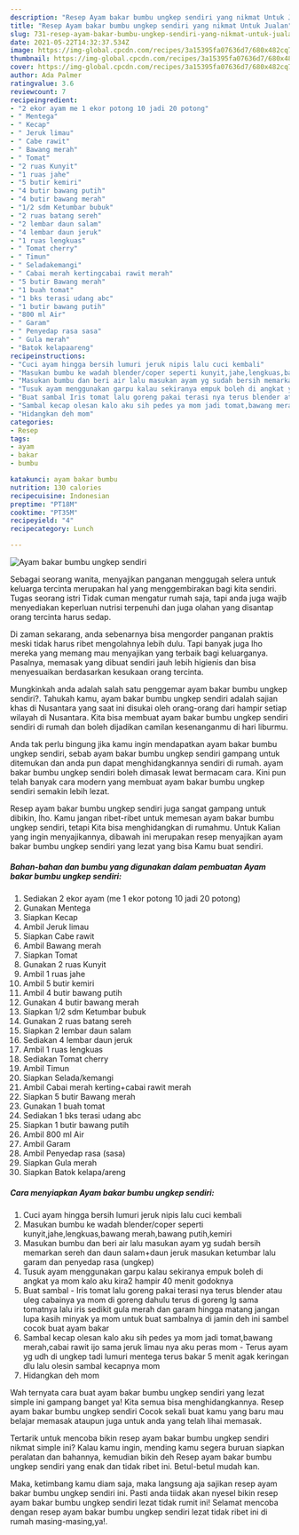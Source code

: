 ```yaml
---
description: "Resep Ayam bakar bumbu ungkep sendiri yang nikmat Untuk Jualan"
title: "Resep Ayam bakar bumbu ungkep sendiri yang nikmat Untuk Jualan"
slug: 731-resep-ayam-bakar-bumbu-ungkep-sendiri-yang-nikmat-untuk-jualan
date: 2021-05-22T14:32:37.534Z
image: https://img-global.cpcdn.com/recipes/3a15395fa07636d7/680x482cq70/ayam-bakar-bumbu-ungkep-sendiri-foto-resep-utama.jpg
thumbnail: https://img-global.cpcdn.com/recipes/3a15395fa07636d7/680x482cq70/ayam-bakar-bumbu-ungkep-sendiri-foto-resep-utama.jpg
cover: https://img-global.cpcdn.com/recipes/3a15395fa07636d7/680x482cq70/ayam-bakar-bumbu-ungkep-sendiri-foto-resep-utama.jpg
author: Ada Palmer
ratingvalue: 3.6
reviewcount: 7
recipeingredient:
- "2 ekor ayam me 1 ekor potong 10 jadi 20 potong"
- " Mentega"
- " Kecap"
- " Jeruk limau"
- " Cabe rawit"
- " Bawang merah"
- " Tomat"
- "2 ruas Kunyit"
- "1 ruas jahe"
- "5 butir kemiri"
- "4 butir bawang putih"
- "4 butir bawang merah"
- "1/2 sdm Ketumbar bubuk"
- "2 ruas batang sereh"
- "2 lembar daun salam"
- "4 lembar daun jeruk"
- "1 ruas lengkuas"
- " Tomat cherry"
- " Timun"
- " Seladakemangi"
- " Cabai merah kertingcabai rawit merah"
- "5 butir Bawang merah"
- "1 buah tomat"
- "1 bks terasi udang abc"
- "1 butir bawang putih"
- "800 ml Air"
- " Garam"
- " Penyedap rasa sasa"
- " Gula merah"
- "Batok kelapaareng"
recipeinstructions:
- "Cuci ayam hingga bersih lumuri jeruk nipis lalu cuci kembali"
- "Masukan bumbu ke wadah blender/coper seperti kunyit,jahe,lengkuas,bawang merah,bawang putih,kemiri"
- "Masukan bumbu dan beri air lalu masukan ayam yg sudah bersih memarkan sereh dan daun salam+daun jeruk masukan ketumbar lalu garam dan penyedap rasa (ungkep)"
- "Tusuk ayam menggunakan garpu kalau sekiranya empuk boleh di angkat ya mom kalo aku kira2 hampir 40 menit godoknya"
- "Buat sambal Iris tomat lalu goreng pakai terasi nya terus blender atau uleg cabainya ya mom di goreng dahulu terus di goreng lg sama tomatnya lalu iris sedikit gula merah dan garam hingga matang jangan lupa kasih minyak ya mom untuk buat sambalnya di jamin deh ini sambel cocok buat ayam bakar"
- "Sambal kecap olesan kalo aku sih pedes ya mom jadi tomat,bawang merah,cabai rawit ijo sama jeruk limau nya aku peras mom  Terus ayam yg udh di ungkep tadi lumuri mentega terus bakar 5 menit agak keringan dlu lalu olesin sambal kecapnya mom"
- "Hidangkan deh mom"
categories:
- Resep
tags:
- ayam
- bakar
- bumbu

katakunci: ayam bakar bumbu 
nutrition: 130 calories
recipecuisine: Indonesian
preptime: "PT18M"
cooktime: "PT35M"
recipeyield: "4"
recipecategory: Lunch

---
```



![Ayam bakar bumbu ungkep sendiri](https://img-global.cpcdn.com/recipes/3a15395fa07636d7/680x482cq70/ayam-bakar-bumbu-ungkep-sendiri-foto-resep-utama.jpg)

Sebagai seorang wanita, menyajikan panganan menggugah selera untuk keluarga tercinta merupakan hal yang menggembirakan bagi kita sendiri. Tugas seorang istri Tidak cuman mengatur rumah saja, tapi anda juga wajib menyediakan keperluan nutrisi terpenuhi dan juga olahan yang disantap orang tercinta harus sedap.

Di zaman  sekarang, anda sebenarnya bisa mengorder panganan praktis meski tidak harus ribet mengolahnya lebih dulu. Tapi banyak juga lho mereka yang memang mau menyajikan yang terbaik bagi keluarganya. Pasalnya, memasak yang dibuat sendiri jauh lebih higienis dan bisa menyesuaikan berdasarkan kesukaan orang tercinta. 



Mungkinkah anda adalah salah satu penggemar ayam bakar bumbu ungkep sendiri?. Tahukah kamu, ayam bakar bumbu ungkep sendiri adalah sajian khas di Nusantara yang saat ini disukai oleh orang-orang dari hampir setiap wilayah di Nusantara. Kita bisa membuat ayam bakar bumbu ungkep sendiri sendiri di rumah dan boleh dijadikan camilan kesenanganmu di hari liburmu.

Anda tak perlu bingung jika kamu ingin mendapatkan ayam bakar bumbu ungkep sendiri, sebab ayam bakar bumbu ungkep sendiri gampang untuk ditemukan dan anda pun dapat menghidangkannya sendiri di rumah. ayam bakar bumbu ungkep sendiri boleh dimasak lewat bermacam cara. Kini pun telah banyak cara modern yang membuat ayam bakar bumbu ungkep sendiri semakin lebih lezat.

Resep ayam bakar bumbu ungkep sendiri juga sangat gampang untuk dibikin, lho. Kamu jangan ribet-ribet untuk memesan ayam bakar bumbu ungkep sendiri, tetapi Kita bisa menghidangkan di rumahmu. Untuk Kalian yang ingin menyajikannya, dibawah ini merupakan resep menyajikan ayam bakar bumbu ungkep sendiri yang lezat yang bisa Kamu buat sendiri.

<!--inarticleads1-->

##### Bahan-bahan dan bumbu yang digunakan dalam pembuatan Ayam bakar bumbu ungkep sendiri:

1. Sediakan 2 ekor ayam (me 1 ekor potong 10 jadi 20 potong)
1. Gunakan  Mentega
1. Siapkan  Kecap
1. Ambil  Jeruk limau
1. Siapkan  Cabe rawit
1. Ambil  Bawang merah
1. Siapkan  Tomat
1. Gunakan 2 ruas Kunyit
1. Ambil 1 ruas jahe
1. Ambil 5 butir kemiri
1. Ambil 4 butir bawang putih
1. Gunakan 4 butir bawang merah
1. Siapkan 1/2 sdm Ketumbar bubuk
1. Gunakan 2 ruas batang sereh
1. Siapkan 2 lembar daun salam
1. Sediakan 4 lembar daun jeruk
1. Ambil 1 ruas lengkuas
1. Sediakan  Tomat cherry
1. Ambil  Timun
1. Siapkan  Selada/kemangi
1. Ambil  Cabai merah kerting+cabai rawit merah
1. Siapkan 5 butir Bawang merah
1. Gunakan 1 buah tomat
1. Sediakan 1 bks terasi udang abc
1. Siapkan 1 butir bawang putih
1. Ambil 800 ml Air
1. Ambil  Garam
1. Ambil  Penyedap rasa (sasa)
1. Siapkan  Gula merah
1. Siapkan Batok kelapa/areng




<!--inarticleads2-->

##### Cara menyiapkan Ayam bakar bumbu ungkep sendiri:

1. Cuci ayam hingga bersih lumuri jeruk nipis lalu cuci kembali
1. Masukan bumbu ke wadah blender/coper seperti kunyit,jahe,lengkuas,bawang merah,bawang putih,kemiri
1. Masukan bumbu dan beri air lalu masukan ayam yg sudah bersih memarkan sereh dan daun salam+daun jeruk masukan ketumbar lalu garam dan penyedap rasa (ungkep)
1. Tusuk ayam menggunakan garpu kalau sekiranya empuk boleh di angkat ya mom kalo aku kira2 hampir 40 menit godoknya
1. Buat sambal - Iris tomat lalu goreng pakai terasi nya terus blender atau uleg cabainya ya mom di goreng dahulu terus di goreng lg sama tomatnya lalu iris sedikit gula merah dan garam hingga matang jangan lupa kasih minyak ya mom untuk buat sambalnya di jamin deh ini sambel cocok buat ayam bakar
1. Sambal kecap olesan kalo aku sih pedes ya mom jadi tomat,bawang merah,cabai rawit ijo sama jeruk limau nya aku peras mom  - Terus ayam yg udh di ungkep tadi lumuri mentega terus bakar 5 menit agak keringan dlu lalu olesin sambal kecapnya mom
1. Hidangkan deh mom




Wah ternyata cara buat ayam bakar bumbu ungkep sendiri yang lezat simple ini gampang banget ya! Kita semua bisa menghidangkannya. Resep ayam bakar bumbu ungkep sendiri Cocok sekali buat kamu yang baru mau belajar memasak ataupun juga untuk anda yang telah lihai memasak.

Tertarik untuk mencoba bikin resep ayam bakar bumbu ungkep sendiri nikmat simple ini? Kalau kamu ingin, mending kamu segera buruan siapkan peralatan dan bahannya, kemudian bikin deh Resep ayam bakar bumbu ungkep sendiri yang enak dan tidak ribet ini. Betul-betul mudah kan. 

Maka, ketimbang kamu diam saja, maka langsung aja sajikan resep ayam bakar bumbu ungkep sendiri ini. Pasti anda tiidak akan nyesel bikin resep ayam bakar bumbu ungkep sendiri lezat tidak rumit ini! Selamat mencoba dengan resep ayam bakar bumbu ungkep sendiri lezat tidak ribet ini di rumah masing-masing,ya!.

